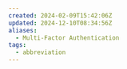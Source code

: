 ```yaml
---
created: 2024-02-09T15:42:06Z
updated: 2024-12-10T08:34:56Z
aliases:
  - Multi-Factor Authentication
tags:
  - abbreviation
---
```

